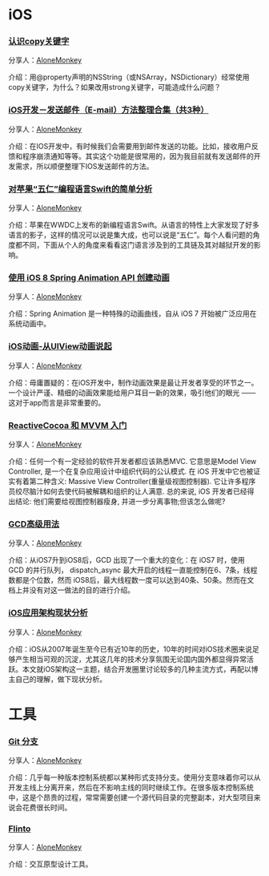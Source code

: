 # iOS

### [认识copy关键字](http://ios.jobbole.com/87247/)

分享人：[AloneMonkey](http://www.blogfshare.com)

介绍：用@property声明的NSString（或NSArray，NSDictionary）经常使用copy关键字，为什么？如果改用strong关键字，可能造成什么问题？

### [iOS开发－发送邮件（E-mail）方法整理合集（共3种）](http://www.cnblogs.com/GarveyCalvin/p/4184162.html)

分享人：[AloneMonkey](http://www.blogfshare.com)

介绍：在IOS开发中，有时候我们会需要用到邮件发送的功能。比如，接收用户反馈和程序崩溃通知等等。其实这个功能是很常用的，因为我目前就有发送邮件的开发需求，所以顺便整理下IOS发送邮件的方法。

### [对苹果“五仁”编程语言Swift的简单分析](http://www.cocoachina.com/industry/20140702/9009.html)

分享人：[AloneMonkey](http://www.blogfshare.com)

介绍：苹果在WWDC上发布的新编程语言Swift。从语言的特性上大家发现了好多语言的影子，这样的情况可以说是集大成，也可以说是“五仁”。每个人看问题的角度都不同，下面从个人的角度来看看这门语言涉及到的工具链及其对越狱开发的影响。

### [使用 iOS 8 Spring Animation API 创建动画](http://www.renfei.org/blog/ios-8-spring-animation.html)

分享人：[AloneMonkey](http://www.blogfshare.com)

介绍：Spring Animation 是一种特殊的动画曲线，自从 iOS 7 开始被广泛应用在系统动画中。

### [iOS动画-从UIView动画说起](http://www.jianshu.com/p/6e326068edeb)

分享人：[AloneMonkey](http://www.blogfshare.com)

介绍：毋庸置疑的：在iOS开发中，制作动画效果是最让开发者享受的环节之一。一个设计严谨、精细的动画效果能给用户耳目一新的效果，吸引他们的眼光 —— 这对于app而言是非常重要的。

### [ReactiveCocoa 和 MVVM 入门](http://blog-lision.com/2015/12/09/ReactiveCocoaAndMVVM/)

分享人：[AloneMonkey](http://www.blogfshare.com)

介绍：任何一个有一定经验的软件开发者都应该熟悉MVC. 它意思是Model View Controller, 是一个在复杂应用设计中组织代码的公认模式. 在 iOS 开发中它也被证实有着第二种含义: Massive View Controller(重量级视图控制器). 它让许多程序员绞尽脑汁如何去使代码被解耦和组织的让人满意. 总的来说, iOS 开发者已经得出结论: 他们需要给视图控制器瘦身, 并进一步分离事物;但该怎么做呢?

### [GCD高级用法](https://github.com/ChenYilong/ParseSourceCodeStudy/blob/master/01_Parse%E7%9A%84%E5%A4%9A%E7%BA%BF%E7%A8%8B%E5%A4%84%E7%90%86%E6%80%9D%E8%B7%AF/Parse%E7%9A%84%E5%BA%95%E5%B1%82%E5%A4%9A%E7%BA%BF%E7%A8%8B%E5%A4%84%E7%90%86%E6%80%9D%E8%B7%AF.md)

分享人：[AloneMonkey](http://www.blogfshare.com)

介绍：从iOS7升到iOS8后，GCD 出现了一个重大的变化：在 iOS7 时，使用 GCD 的并行队列， dispatch_async 最大开启的线程一直能控制在6、7条，线程数都是个位数，然而 iOS8后，最大线程数一度可以达到40条、50条。然而在文档上并没有对这一做法的目的进行介绍。

### [iOS应用架构现状分析](http://mrpeak.cn/blog/ios-arch/)

分享人：[AloneMonkey](http://www.blogfshare.com)

介绍：iOS从2007年诞生至今已有近10年的历史，10年的时间对iOS技术圈来说足够产生相当可观的沉淀，尤其这几年的技术分享氛围无论国内国外都显得异常活跃。本文就iOS架构这一主题，结合开发圈里讨论较多的几种主流方式，再配以博主自己的理解，做下现状分析。

# 工具

### [Git 分支](http://www.open-open.com/lib/view/open1328069889514.html)

分享人：[AloneMonkey](http://www.blogfshare.com)

介绍：几乎每一种版本控制系统都以某种形式支持分支。使用分支意味着你可以从开发主线上分离开来，然后在不影响主线的同时继续工作。在很多版本控制系统中，这是个昂贵的过程，常常需要创建一个源代码目录的完整副本，对大型项目来说会花费很长时间。

### [Flinto](http://www.flinto.com.cn/)

分享人：[AloneMonkey](http://www.blogfshare.com)

介绍：交互原型设计工具。
